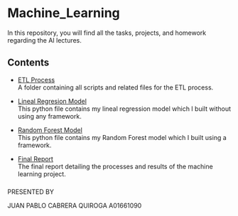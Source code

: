 # Machine_Learning

In this repository, you will find all the tasks, projects, and homework regarding the AI lectures.

## Contents

- [ETL Process](./ETL)  
  A folder containing all scripts and related files for the ETL process.

- [Lineal Regresion Model](./Model_Creation/linear_regression.py)  
  This python file contains my lineal regression model which I built without using any framework.

- [Random Forest Model](./Model_Creation/random_forest.py)  
  This python file contains my Random Forest model which I built using a framework.

- [Final Report](./Ensayo_ML.pdf)  
  The final report detailing the processes and results of the machine learning project.


###
PRESENTED BY

JUAN PABLO CABRERA QUIROGA
A01661090
